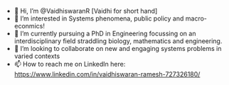- 👋 Hi, I’m @VaidhiswaranR [Vaidhi for short hand] 
- 👀 I’m interested in Systems phenomena, public policy and macro-econmics! 
- 🌱 I’m currently pursuing a PhD in Engineering focussing on an interdisciplinary field straddling biology, mathematics and engineering. 
- 💞️ I’m looking to collaborate on new and engaging systems problems in varied contexts
- 📫 How to reach me on LinkedIn here: https://www.linkedin.com/in/vaidhiswaran-ramesh-727326180/

<!---
VaidhiswaranR/VaidhiswaranR is a ✨ special ✨ repository because its `README.md` (this file) appears on your GitHub profile.
You can click the Preview link to take a look at your changes.
--->
